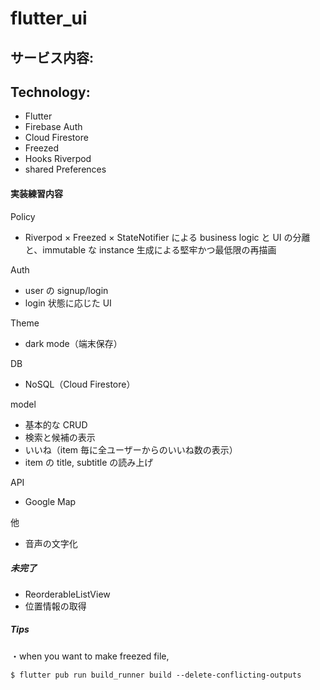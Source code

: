 # flutter_ui

## サービス内容:

## Technology:

- Flutter
- Firebase Auth
- Cloud Firestore
- Freezed
- Hooks Riverpod
- shared Preferences

#### 実装練習内容

Policy

- Riverpod × Freezed × StateNotifier による business logic と UI の分離と、immutable な instance 生成による堅牢かつ最低限の再描画

Auth

- user の signup/login
- login 状態に応じた UI

Theme

- dark mode（端末保存）

DB

- NoSQL（Cloud Firestore）

model

- 基本的な CRUD
- 検索と候補の表示
- いいね（item 毎に全ユーザーからのいいね数の表示）
- item の title, subtitle の読み上げ

API

- Google Map

他

- 音声の文字化

##### 未完了

- ReorderableListView
- 位置情報の取得

##### Tips

・when you want to make freezed file,

```
$ flutter pub run build_runner build --delete-conflicting-outputs
```
